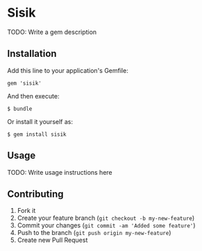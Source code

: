 # Sisik

TODO: Write a gem description

## Installation

Add this line to your application's Gemfile:

    gem 'sisik'

And then execute:

    $ bundle

Or install it yourself as:

    $ gem install sisik

## Usage

TODO: Write usage instructions here

## Contributing

1. Fork it
2. Create your feature branch (`git checkout -b my-new-feature`)
3. Commit your changes (`git commit -am 'Added some feature'`)
4. Push to the branch (`git push origin my-new-feature`)
5. Create new Pull Request
